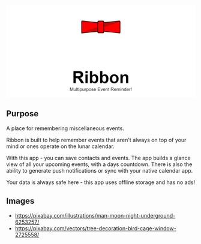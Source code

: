 ![Ribbon Reminders](https://github.com/jeremyqzt/eventReminder/blob/main/others/android/baseImg/horizontal.png?raw=true)

## Purpose

A place for remembering miscellaneous events.

Ribbon is built to help remember events that aren't always on top of your mind or ones operate on the lunar calendar.

With this app - you can save contacts and events. The app builds a glance view of all your upcoming events, with a days countdown. There is also the ability to generate push notifications or sync with your native calendar app.

Your data is always safe here - this app uses offline storage and has no ads!

## Images

- https://pixabay.com/illustrations/man-moon-night-underground-6253257/
- https://pixabay.com/vectors/tree-decoration-bird-cage-window-2725558/
